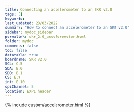 ```yaml
---
title: Connecting an accelerometer to an SKR v2.0
tags: []
keywords: 
last_updated: 28/03/2022
summary: "How to connect an accelerometer to an SKR v2.0"
sidebar: mydoc_sidebar
permalink: skr_2.0_accelerometer.html
folder: mydoc
comments: false
toc: false
datatable: true
boardname: SKR v2.0
SCL: C.5
SDA: B.0
SDO: B.1
CS: E.9
int: E.10
spiChannel: 5
location: EXP1 header
---
```


{% include custom/accelerometer.html %}